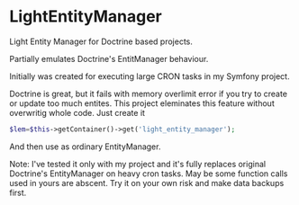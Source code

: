 # LightEntityManager
Light Entity Manager for Doctrine based projects.

Partially emulates Doctrine's EntitManager behaviour.

Initially was created for executing large CRON tasks in my Symfony project.

Doctrine is great, but it fails with memory overlimit error if you try to create or update too much entites. This project eleminates this feature without overwritig whole code. Just create it

```php
$lem=$this->getContainer()->get('light_entity_manager');
```

And then use as ordinary EntityManager.

Note: I've tested it only with my project and it's fully replaces original Doctrine's EntityManager on heavy cron tasks. May be some function calls used in yours are abscent. Try it on your own risk and make data backups first.
